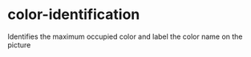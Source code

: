# color-identification
Identifies the maximum occupied color and label the color name on the picture 
